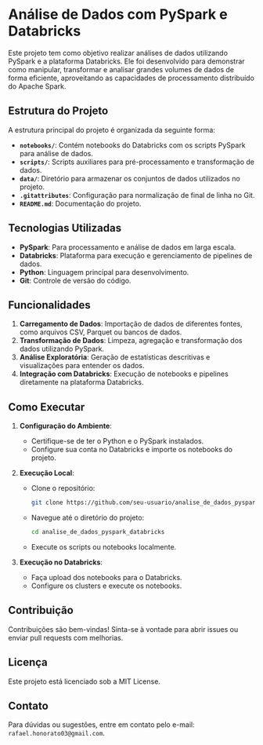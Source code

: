 # Análise de Dados com PySpark e Databricks

Este projeto tem como objetivo realizar análises de dados utilizando PySpark e a plataforma Databricks. Ele foi desenvolvido para demonstrar como manipular, transformar e analisar grandes volumes de dados de forma eficiente, aproveitando as capacidades de processamento distribuído do Apache Spark.

## Estrutura do Projeto

A estrutura principal do projeto é organizada da seguinte forma:

- **`notebooks/`**: Contém notebooks do Databricks com os scripts PySpark para análise de dados.
- **`scripts/`**: Scripts auxiliares para pré-processamento e transformação de dados.
- **`data/`**: Diretório para armazenar os conjuntos de dados utilizados no projeto.
- **`.gitattributes`**: Configuração para normalização de final de linha no Git.
- **`README.md`**: Documentação do projeto.

## Tecnologias Utilizadas

- **PySpark**: Para processamento e análise de dados em larga escala.
- **Databricks**: Plataforma para execução e gerenciamento de pipelines de dados.
- **Python**: Linguagem principal para desenvolvimento.
- **Git**: Controle de versão do código.

## Funcionalidades

1. **Carregamento de Dados**: Importação de dados de diferentes fontes, como arquivos CSV, Parquet ou bancos de dados.
2. **Transformação de Dados**: Limpeza, agregação e transformação dos dados utilizando PySpark.
3. **Análise Exploratória**: Geração de estatísticas descritivas e visualizações para entender os dados.
4. **Integração com Databricks**: Execução de notebooks e pipelines diretamente na plataforma Databricks.

## Como Executar

1. **Configuração do Ambiente**:
   - Certifique-se de ter o Python e o PySpark instalados.
   - Configure sua conta no Databricks e importe os notebooks do projeto.

2. **Execução Local**:
   - Clone o repositório:
     ```bash
     git clone https://github.com/seu-usuario/analise_de_dados_pyspark_databricks.git
     ```
   - Navegue até o diretório do projeto:
     ```bash
     cd analise_de_dados_pyspark_databricks
     ```
   - Execute os scripts ou notebooks localmente.

3. **Execução no Databricks**:
   - Faça upload dos notebooks para o Databricks.
   - Configure os clusters e execute os notebooks.

## Contribuição

Contribuições são bem-vindas! Sinta-se à vontade para abrir issues ou enviar pull requests com melhorias.

## Licença

Este projeto está licenciado sob a MIT License.

## Contato

Para dúvidas ou sugestões, entre em contato pelo e-mail: `rafael.honorato03@gmail.com`.
